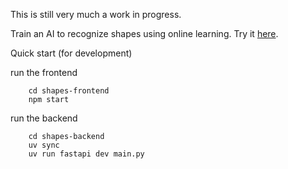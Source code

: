 This is still very much a work in progress.

Train an AI to recognize shapes using online learning. Try it [here](https://danielhamill.github.io/shapes-factory/).

Quick start (for development)

run the frontend
```
    cd shapes-frontend
    npm start
```

run the backend
```
    cd shapes-backend
    uv sync
    uv run fastapi dev main.py
```
